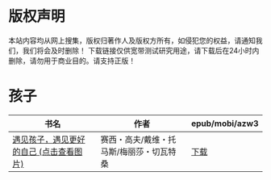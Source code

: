 # 版权声明

本站内容均从网上搜集，版权归著作人及版权方所有，如侵犯您的权益，请通知我们，我们将会及时删除！ 下载链接仅供宽带测试研究用途，请下载后在24小时内删除，请勿用于商业目的。请支持正版！

# 孩子

| 书名 | 作者 | epub/mobi/azw3 |
| --- | --- | --- |
| [遇见孩子，遇见更好的自己 (点击查看图片)](https://www.dushupai.com/attachment/2024/06/01/ab04f38d447110f3.jpg) | 赛西・高夫/戴维・托马斯/梅丽莎・切瓦特桑 | [下载](https://url89.ctfile.com/f/31084289-1357008085-a78d7c?p=8866) |
